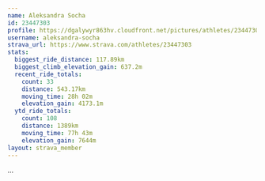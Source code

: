 ```yaml
---
name: Aleksandra Socha
id: 23447303
profile: https://dgalywyr863hv.cloudfront.net/pictures/athletes/23447303/14745546/4/large.jpg
username: aleksandra-socha
strava_url: https://www.strava.com/athletes/23447303
stats:
  biggest_ride_distance: 117.89km
  biggest_climb_elevation_gain: 637.2m
  recent_ride_totals:
    count: 33
    distance: 543.17km
    moving_time: 28h 02m
    elevation_gain: 4173.1m
  ytd_ride_totals:
    count: 108
    distance: 1389km
    moving_time: 77h 43m
    elevation_gain: 7644m
layout: strava_member
--- 
```

...
